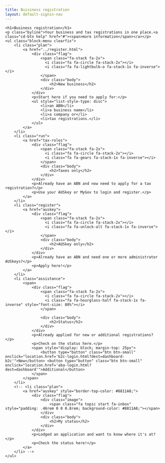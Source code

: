 ```yaml
---
title: Buisiness registration
layout: default-signin-nav
---
```

<div class="feature-wrapper">

	<h1>Business registration</h1>
	<p class="byline">Your business and tax registrations in one place.<a class="cd-btn help" href="#"><span>more information</span></a></p>
	<ul class="block-menu clearfix">
		<li class="plan">
			<a href="../register.html">
				<div class="flag">
					<span class="fa-stack fa-2x">
					  <i class="fa fa-circle fa-stack-2x"></i>
					  <i class="fa fa-lightbulb-o fa-stack-1x fa-inverse"></i>
					</span>
					<div class="body">
						<h2>New business</h2>
					</div>
				</div>
				<p>Start here if you need to apply for:</p>
				<ul style="list-style-type: disc">
					<li>an ABN</li>
					<li>a business name</li>
					<li>a company or</li>
					<li>tax registrations.</li>
				</ul>
			</a>
		</li>
		<li class="run">
			<a href="tax-roles">
				<div class="flag">
					<span class="fa-stack fa-2x">
					  <i class="fa fa-circle fa-stack-2x"></i>
					  <i class="fa fa-gears fa-stack-1x fa-inverse"></i>
					</span>
					<div class="body">
						<h2>Taxes only</h2>
					</div>
				</div>
				<p>Already have an ABN and now need to apply for a tax registration?</p>
				<p>Use your AUSkey or MyGov to login and register.</p>
			</a>
		</li>
		<li class="register">
			<a href="auskey">
				<div class="flag">
					<span class="fa-stack fa-2x">
					  <i class="fa fa-circle fa-stack-2x"></i>
					  <i class="fa fa-unlock-alt fa-stack-1x fa-inverse"></i>
					</span>
					<div class="body">
						<h2>AUSkey only</h2>
					</div>
				</div>
				<p>Already have an ABN and need one or more administrator AUSkeys?</p>
				<p>Apply here!</p>
			</a>
		</li>
		<li class="assistance">
			<span>
				<div class="flag">
					<span class="fa-stack fa-2x">
					  <i class="fa fa-circle fa-stack-2x"></i>
					  <i class="fa fa-hourglass-half fa-stack-1x fa-inverse" style="font-size: 80%"></i>
					</span>

					<div class="body">
						<h2>Status</h2>
					</div>
				</div>
				<p>Already applied for new or additional registrations?</p>
				<p>Check on the status here.</p>
				<span style="display: block; margin-top: 25px">
					<button type="button" class="btn btn-small" onclick="location.href='b2c-login.html?dest=dashboard-b2c'">New</button> <button type="button" class="btn btn-small" onclick="location.href='aba-login.html?dest=dashboard'">Additional</button>
				</span>
			</span>
		</li>
		<!-- <li class="plan">
			<a href="auskey" style="border-top-color: #8811A8;">
				<div class="flag">
					<div class="image">
						<span class="fa topic start fa-inbox" style="padding: .46rem 0 0 0.8rem; background-color: #8811A8;"></span>
					</div>
					<div class="body">
						<h2>My status</h2>
					</div>
				</div>
				<p>Lodged an application and want to know where it's at?</p>
				<p>Check the status here!</p>
			</a>
		</li> -->
	</ul>
</div>

